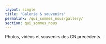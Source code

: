```yaml
---
layout: single
title: "Galerie & souvenirs"
permalink: /qui_sommes_nous/gallery/
section: qui_sommes_nous
---
```

Photos, vidéos et souvenirs des GN précédents.
